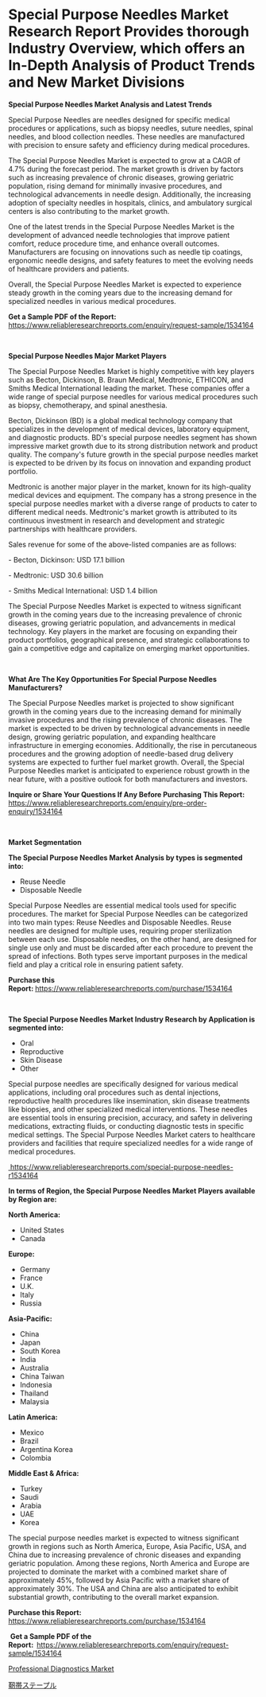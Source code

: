 <p><h1>Special Purpose Needles Market Research Report Provides thorough Industry Overview, which offers an In-Depth Analysis of Product Trends and New Market Divisions</h1></p><p><strong>Special Purpose Needles Market Analysis and Latest Trends</strong></p>
<p><p>Special Purpose Needles are needles designed for specific medical procedures or applications, such as biopsy needles, suture needles, spinal needles, and blood collection needles. These needles are manufactured with precision to ensure safety and efficiency during medical procedures.</p><p>The Special Purpose Needles Market is expected to grow at a CAGR of 4.7% during the forecast period. The market growth is driven by factors such as increasing prevalence of chronic diseases, growing geriatric population, rising demand for minimally invasive procedures, and technological advancements in needle design. Additionally, the increasing adoption of specialty needles in hospitals, clinics, and ambulatory surgical centers is also contributing to the market growth.</p><p>One of the latest trends in the Special Purpose Needles Market is the development of advanced needle technologies that improve patient comfort, reduce procedure time, and enhance overall outcomes. Manufacturers are focusing on innovations such as needle tip coatings, ergonomic needle designs, and safety features to meet the evolving needs of healthcare providers and patients.</p><p>Overall, the Special Purpose Needles Market is expected to experience steady growth in the coming years due to the increasing demand for specialized needles in various medical procedures.</p></p>
<p><strong>Get a Sample PDF of the Report:&nbsp;</strong> <a href="https://www.reliableresearchreports.com/enquiry/request-sample/1534164">https://www.reliableresearchreports.com/enquiry/request-sample/1534164</a></p>
<p>&nbsp;</p>
<p><strong>Special Purpose Needles Major Market Players</strong></p>
<p><p>The Special Purpose Needles Market is highly competitive with key players such as Becton, Dickinson, B. Braun Medical, Medtronic, ETHICON, and Smiths Medical International leading the market. These companies offer a wide range of special purpose needles for various medical procedures such as biopsy, chemotherapy, and spinal anesthesia.</p><p>Becton, Dickinson (BD) is a global medical technology company that specializes in the development of medical devices, laboratory equipment, and diagnostic products. BD's special purpose needles segment has shown impressive market growth due to its strong distribution network and product quality. The company's future growth in the special purpose needles market is expected to be driven by its focus on innovation and expanding product portfolio.</p><p>Medtronic is another major player in the market, known for its high-quality medical devices and equipment. The company has a strong presence in the special purpose needles market with a diverse range of products to cater to different medical needs. Medtronic's market growth is attributed to its continuous investment in research and development and strategic partnerships with healthcare providers.</p><p>Sales revenue for some of the above-listed companies are as follows:</p><p>- Becton, Dickinson: USD 17.1 billion</p><p>- Medtronic: USD 30.6 billion</p><p>- Smiths Medical International: USD 1.4 billion</p><p>The Special Purpose Needles Market is expected to witness significant growth in the coming years due to the increasing prevalence of chronic diseases, growing geriatric population, and advancements in medical technology. Key players in the market are focusing on expanding their product portfolios, geographical presence, and strategic collaborations to gain a competitive edge and capitalize on emerging market opportunities.</p></p>
<p>&nbsp;</p>
<p><strong>What Are The Key Opportunities For Special Purpose Needles Manufacturers?</strong></p>
<p><p>The Special Purpose Needles market is projected to show significant growth in the coming years due to the increasing demand for minimally invasive procedures and the rising prevalence of chronic diseases. The market is expected to be driven by technological advancements in needle design, growing geriatric population, and expanding healthcare infrastructure in emerging economies. Additionally, the rise in percutaneous procedures and the growing adoption of needle-based drug delivery systems are expected to further fuel market growth. Overall, the Special Purpose Needles market is anticipated to experience robust growth in the near future, with a positive outlook for both manufacturers and investors.</p></p>
<p><strong>Inquire or Share Your Questions If Any Before Purchasing This Report:</strong> <a href="https://www.reliableresearchreports.com/enquiry/pre-order-enquiry/1534164">https://www.reliableresearchreports.com/enquiry/pre-order-enquiry/1534164</a></p>
<p>&nbsp;</p>
<p><strong>Market Segmentation</strong></p>
<p><strong>The Special Purpose Needles Market Analysis by types is segmented into:</strong></p>
<p><ul><li>Reuse Needle</li><li>Disposable Needle</li></ul></p>
<p><p>Special Purpose Needles are essential medical tools used for specific procedures. The market for Special Purpose Needles can be categorized into two main types: Reuse Needles and Disposable Needles. Reuse needles are designed for multiple uses, requiring proper sterilization between each use. Disposable needles, on the other hand, are designed for single use only and must be discarded after each procedure to prevent the spread of infections. Both types serve important purposes in the medical field and play a critical role in ensuring patient safety.</p></p>
<p><strong>Purchase this Report:&nbsp;</strong><a href="https://www.reliableresearchreports.com/purchase/1534164">https://www.reliableresearchreports.com/purchase/1534164</a></p>
<p>&nbsp;</p>
<p><strong>The Special Purpose Needles Market Industry Research by Application is segmented into:</strong></p>
<p><ul><li>Oral</li><li>Reproductive</li><li>Skin Disease</li><li>Other</li></ul></p>
<p><p>Special purpose needles are specifically designed for various medical applications, including oral procedures such as dental injections, reproductive health procedures like insemination, skin disease treatments like biopsies, and other specialized medical interventions. These needles are essential tools in ensuring precision, accuracy, and safety in delivering medications, extracting fluids, or conducting diagnostic tests in specific medical settings. The Special Purpose Needles Market caters to healthcare providers and facilities that require specialized needles for a wide range of medical procedures.</p></p>
<p><a href="https://www.reliableresearchreports.com/special-purpose-needles-r1534164">&nbsp;https://www.reliableresearchreports.com/special-purpose-needles-r1534164</a></p>
<p><strong>In terms of Region, the Special Purpose Needles Market Players available by Region are:</strong></p>
<p>
    <p> <strong> North America: </strong>
        <ul>
            <li>United States</li>
            <li>Canada</li>
        </ul>
        </p> 
    <p> <strong> Europe: </strong>
        <ul>
            <li>Germany</li>
            <li>France</li>
            <li>U.K.</li>
            <li>Italy</li>
            <li>Russia</li>
        </ul>
        </p> 
    <p> <strong> Asia-Pacific: </strong>
        <ul>
            <li>China</li>
            <li>Japan</li>
            <li>South Korea</li>
            <li>India</li>
            <li>Australia</li>
            <li>China Taiwan</li>
            <li>Indonesia</li>
            <li>Thailand</li>
            <li>Malaysia</li>
        </ul>
        </p> 
    <p> <strong> Latin America: </strong>
        <ul>
            <li>Mexico</li>
            <li>Brazil</li>
            <li>Argentina Korea</li>
            <li>Colombia</li>
        </ul>
        </p> 
    <p> <strong> Middle East & Africa: </strong>
        <ul>
            <li>Turkey</li>
            <li>Saudi</li>
            <li>Arabia</li>
            <li>UAE</li>
            <li>Korea</li>
        </ul>
    </p>
    </p>
<p><p>The special purpose needles market is expected to witness significant growth in regions such as North America, Europe, Asia Pacific, USA, and China due to increasing prevalence of chronic diseases and expanding geriatric population. Among these regions, North America and Europe are projected to dominate the market with a combined market share of approximately 45%, followed by Asia Pacific with a market share of approximately 30%. The USA and China are also anticipated to exhibit substantial growth, contributing to the overall market expansion.</p></p>
<p><strong>Purchase this Report: </strong><a href="https://www.reliableresearchreports.com/purchase/1534164">https://www.reliableresearchreports.com/purchase/1534164</a></p>
<p>&nbsp;<strong>Get a Sample PDF of the Report:&nbsp;&nbsp;</strong><a href="https://www.reliableresearchreports.com/enquiry/request-sample/1534164">https://www.reliableresearchreports.com/enquiry/request-sample/1534164</a></p>
<p><strong></strong></p>
<p><p><a href="https://github.com/gracielawharr/Market-Research-Report-List-1/blob/main/professional-diagnostics-market.md">Professional Diagnostics Market</a></p><p><a href="https://github.com/schmahlson/Market-Research-Report-List-1/blob/main/315381748668.md">靭帯ステープル</a></p></p>